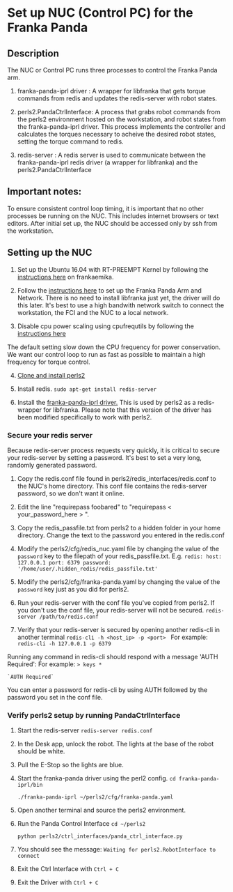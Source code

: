 # Set up NUC (Control PC) for the Franka Panda

## Description
The NUC or Control PC runs three processes to control the Franka Panda arm.

1. franka-panda-iprl driver : A wrapper for libfranka that gets torque commands from redis and updates the redis-server with robot states.

2. perls2.PandaCtrlInterface: A process that grabs robot commands from the perls2 environment hosted on the workstation, and robot states from the franka-panda-iprl driver. This process implements the controller and calculates the torques necessary to acheive the desired robot states, setting the torque command to redis.

3. redis-server : A redis server is used to communicate between the franka-panda-iprl redis driver (a wrapper for libfranka) and the perls2.PandaCtrlInterface


## Important notes:
To ensure consistent control loop timing, it is important that no other processes be running on the NUC. This includes internet browsers or text editors. After initial set up, the NUC should be accessed only by ssh from the workstation.


## Setting up the NUC
1. Set up the Ubuntu 16.04 with RT-PREEMPT Kernel by following the [instructions here](https://frankaemika.github.io/docs/installation_linux.html#setting-up-the-real-time-kernel) on frankaemika.

2. Follow the [instructions here](https://frankaemika.github.io/docs/getting_started.html#control-network-configuration) to set up the Franka Panda Arm and Network. There is no need to install libfranka just yet, the driver will do this later. It's best to use a high bandwith network switch to connect the workstation, the FCI and the NUC to a local network.

3. Disable cpu power scaling using cpufrequtils by following the [instructions here](https://frankaemika.github.io/docs/troubleshooting.html#disabling-cpu-frequency-scaling)

The default setting slow down the CPU frequency for power conservation. We want our control loop to run as fast as possible to maintain a high frequency for torque control.

4. [Clone and install perls2](introduction.md#installing)

5. Install redis.
    `sudo apt-get install redis-server`

6. Install the [franka-panda-iprl driver.](https://github.com/StanfordVL/franka-panda-iprl/) This is used by perls2 as a redis-wrapper for libfranka. Please note that this version of the driver has been modified specifically to work with perls2.

### Secure your redis server
Because redis-server process requests very quickly, it is critical to secure your redis-server by setting a password. It's best to set a very long, randomly generated password.

1. Copy the redis.conf file found in perls2/redis_interfaces/redis.conf to the NUC's home directory. This conf file contains the redis-server password, so we don't want it online.

2. Edit the line "requirepass foobared" to "requirepass < your_password_here > ".

3. Copy the redis_passfile.txt from perls2 to a hidden folder in your home directory. Change the text to the password you entered in the redis.conf

4. Modify the perls2/cfg/redis_nuc.yaml file by changing the value of the `password` key to the filepath of your redis_passfile.txt. E.g.
    `redis:
        host: 127.0.0.1
        port: 6379
        password: '/home/user/.hidden_redis/redis_passfile.txt'
    `

5. Modify the perls2/cfg/franka-panda.yaml by changing the value of the `password` key just as you did for perls2.

6. Run your redis-server with the conf file you've copied from perls2. If you don't use the conf file, your redis-server will not be secured.
    `redis-server /path/to/redis.conf`

7. Verify that your redis-server is secured by opening another redis-cli in another terminal
    `redis-cli -h <host_ip> -p <port> `
    For example:
    `redis-cli -h 127.0.0.1 -p 6379`

Running any command in redis-cli should respond with a message 'AUTH Required':
    For example:
    `> keys *`

    `AUTH Required`

You can enter a password for redis-cli by using AUTH followed by the password you set in the conf file.

### Verify perls2 setup by running PandaCtrlInterface
1. Start the redis-server
    `redis-server redis.conf`

2. In the Desk app, unlock the robot. The lights at the base of the robot should be white.

3. Pull the E-Stop so the lights are blue.

4. Start the franka-panda driver using the perl2 config.
    `cd franka-panda-iprl/bin`

    `./franka-panda-iprl ~/perls2/cfg/franka-panda.yaml`

5. Open another terminal and source the perls2 environment.

6. Run the Panda Control Interface
    `cd ~/perls2`

    `python perls2/ctrl_interfaces/panda_ctrl_interface.py`

7. You should see the message:
    `Waiting for perls2.RobotInterface to connect`

8. Exit the Ctrl Interface with `Ctrl + C`

9. Exit the Driver with `Ctrl + C`